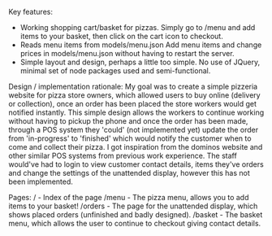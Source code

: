 Key features:

- Working shopping cart/basket for pizzas.
Simply go to /menu and add items to your basket, then click on the cart icon to checkout.
- Reads menu items from models/menu.json
Add menu items and change prices in models/menu.json without having to restart the server.
- Simple layout and design, perhaps a little too simple.
No use of JQuery, minimal set of node packages used and semi-functional.

Design / implementation rationale:
My goal was to create a simple pizzeria website for pizza store owners,
which allowed users to buy online (delivery or collection), once an order has been placed
the store workers would get notified instantly. This simple design allows the workers to continue working without having to
pickup the phone and once the order has been made, through a POS system they 'could' (not implemented yet) update the order from 'in-progress' to 'finished'
which would notify the customer when to come and collect their pizza. 
I got inspiration from the dominos website and other similar POS systems from previous work experience.
The staff would've had to login to view customer contact details, items they've orders and change the settings of the unattended display, however this has not been implemented.

Pages:
/ - Index of the page
/menu - The pizza menu, allows you to add items to your basket!
/orders - The page for the unattended display, which shows placed orders (unfinished and badly designed).
/basket - The basket menu, which allows the user to continue to checkout giving contact details.

